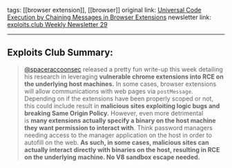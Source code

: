 tags: [[browser extension]], [[browser]]
original link:  [Universal Code Execution by Chaining Messages in Browser Extensions](https://spaceraccoon.dev/universal-code-execution-browser-extensions/?ref=blog.exploits.club)
newsletter link: [exploits.club Weekly Newsletter 29](https://blog.exploits.club/exploits-club-weekly-newsletter-29/) 

---
## Exploits Club Summary:
> [@spaceraccoonsec](https://x.com/spaceraccoonsec?ref=blog.exploits.club) released a pretty fun write-up this week detailing his research in leveraging **vulnerable chrome extensions into RCE on the underlying host machines.** In some cases, browser extensions will allow communications with web pages via `postMessage`. Depending on if the extensions have been properly scoped or not, this could include result in **malicious sites exploiting logic bugs and breaking Same Origin Policy.** However, even more detrimental is **many extensions actually specify a binary on the host machine they want permission to interact with**. Think password managers needing access to the manager application on the host in order to autofill on the web. **As such, in some cases, malicious sites can actually interact directly with binaries on the host, resulting in RCE on the underlying machine. No V8 sandbox escape needed.**